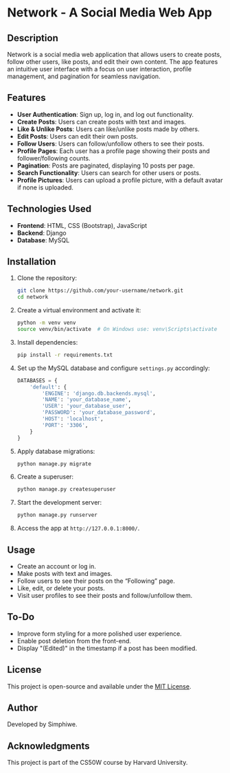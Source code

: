 # Network - A Social Media Web App

## Description
Network is a social media web application that allows users to create posts, follow other users, like posts, and edit their own content. The app features an intuitive user interface with a focus on user interaction, profile management, and pagination for seamless navigation.

## Features
- **User Authentication**: Sign up, log in, and log out functionality.
- **Create Posts**: Users can create posts with text and images.
- **Like & Unlike Posts**: Users can like/unlike posts made by others.
- **Edit Posts**: Users can edit their own posts.
- **Follow Users**: Users can follow/unfollow others to see their posts.
- **Profile Pages**: Each user has a profile page showing their posts and follower/following counts.
- **Pagination**: Posts are paginated, displaying 10 posts per page.
- **Search Functionality**: Users can search for other users or posts.
- **Profile Pictures**: Users can upload a profile picture, with a default avatar if none is uploaded.

## Technologies Used
- **Frontend**: HTML, CSS (Bootstrap), JavaScript
- **Backend**: Django
- **Database**: MySQL

## Installation
1. Clone the repository:
   ```bash
   git clone https://github.com/your-username/network.git
   cd network
   ```
2. Create a virtual environment and activate it:
   ```bash
   python -m venv venv
   source venv/bin/activate  # On Windows use: venv\Scripts\activate
   ```
3. Install dependencies:
   ```bash
   pip install -r requirements.txt
   ```
4. Set up the MySQL database and configure `settings.py` accordingly:
   ```python
   DATABASES = {
       'default': {
           'ENGINE': 'django.db.backends.mysql',
           'NAME': 'your_database_name',
           'USER': 'your_database_user',
           'PASSWORD': 'your_database_password',
           'HOST': 'localhost',
           'PORT': '3306',
       }
   }
   ```
5. Apply database migrations:
   ```bash
   python manage.py migrate
   ```
6. Create a superuser:
   ```bash
   python manage.py createsuperuser
   ```
7. Start the development server:
   ```bash
   python manage.py runserver
   ```
8. Access the app at `http://127.0.0.1:8000/`.

## Usage
- Create an account or log in.
- Make posts with text and images.
- Follow users to see their posts on the “Following” page.
- Like, edit, or delete your posts.
- Visit user profiles to see their posts and follow/unfollow them.

## To-Do
- Improve form styling for a more polished user experience.
- Enable post deletion from the front-end.
- Display "(Edited)" in the timestamp if a post has been modified.

## License
This project is open-source and available under the [MIT License](LICENSE).

## Author
Developed by Simphiwe.

## Acknowledgments
This project is part of the CS50W course by Harvard University.

